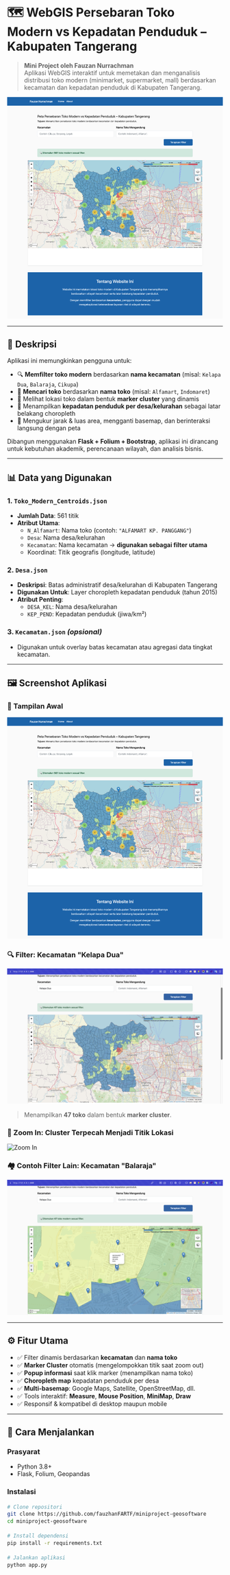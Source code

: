 # 🗺️ WebGIS Persebaran Toko Modern vs Kepadatan Penduduk – Kabupaten Tangerang

> **Mini Project oleh Fauzan Nurrachman**  
> Aplikasi WebGIS interaktif untuk memetakan dan menganalisis distribusi toko modern (minimarket, supermarket, mall) berdasarkan kecamatan dan kepadatan penduduk di Kabupaten Tangerang.

![Tampilan WebGIS](https://github.com/fauzhanFARTF/miniproject-geosoftware/blob/main/static/img/1.jpg?raw=true)

---

## 📌 Deskripsi

Aplikasi ini memungkinkan pengguna untuk:
- 🔍 **Memfilter toko modern** berdasarkan **nama kecamatan** (misal: `Kelapa Dua`, `Balaraja`, `Cikupa`)
- 🔎 **Mencari toko** berdasarkan **nama toko** (misal: `Alfamart`, `Indomaret`)
- 📍 Melihat lokasi toko dalam bentuk **marker cluster** yang dinamis
- 🎨 Menampilkan **kepadatan penduduk per desa/kelurahan** sebagai latar belakang choropleth
- 📏 Mengukur jarak & luas area, mengganti basemap, dan berinteraksi langsung dengan peta

Dibangun menggunakan **Flask + Folium + Bootstrap**, aplikasi ini dirancang untuk kebutuhan akademik, perencanaan wilayah, dan analisis bisnis.

---

## 📊 Data yang Digunakan

### 1. `Toko_Modern_Centroids.json`
- **Jumlah Data**: 561 titik
- **Atribut Utama**:
  - `N_Alfamart`: Nama toko (contoh: `"ALFAMART KP. PANGGANG"`)
  - `Desa`: Nama desa/kelurahan
  - `Kecamatan`: Nama kecamatan → **digunakan sebagai filter utama**
  - Koordinat: Titik geografis (longitude, latitude)

### 2. `Desa.json`
- **Deskripsi**: Batas administratif desa/kelurahan di Kabupaten Tangerang
- **Digunakan Untuk**: Layer choropleth kepadatan penduduk (tahun 2015)
- **Atribut Penting**:
  - `DESA_KEL`: Nama desa/kelurahan
  - `KEP_PEND`: Kepadatan penduduk (jiwa/km²)

### 3. `Kecamatan.json` *(opsional)*
- Digunakan untuk overlay batas kecamatan atau agregasi data tingkat kecamatan.

---

## 🖼️ Screenshot Aplikasi

### 🏁 Tampilan Awal
![Tampilan Awal](https://github.com/fauzhanFARTF/miniproject-geosoftware/blob/main/static/img/1.jpg?raw=true)

### 🔍 Filter: Kecamatan "Kelapa Dua"
![Kelapa Dua](https://github.com/fauzhanFARTF/miniproject-geosoftware/blob/main/static/img/6.jpg?raw=true)

> Menampilkan **47 toko** dalam bentuk **marker cluster**.

### 🔬 Zoom In: Cluster Terpecah Menjadi Titik Lokasi
![Zoom In](https://github.com/fauzhanFARTF/miniproject-geosoftware/blob/main/static/img/7.jpg?raw=true)

### 🏘️ Contoh Filter Lain: Kecamatan "Balaraja"
![Balaraja](https://github.com/fauzhanFARTF/miniproject-geosoftware/blob/main/static/img/8.jpg?raw=true)

---

## ⚙️ Fitur Utama

- ✅ Filter dinamis berdasarkan **kecamatan** dan **nama toko**
- ✅ **Marker Cluster** otomatis (mengelompokkan titik saat zoom out)
- ✅ **Popup informasi** saat klik marker (menampilkan nama toko)
- ✅ **Choropleth map** kepadatan penduduk per desa
- ✅ **Multi-basemap**: Google Maps, Satellite, OpenStreetMap, dll.
- ✅ Tools interaktif: **Measure**, **Mouse Position**, **MiniMap**, **Draw**
- ✅ Responsif & kompatibel di desktop maupun mobile

---

## 🚀 Cara Menjalankan

### Prasyarat
- Python 3.8+
- Flask, Folium, Geopandas

### Instalasi
```bash
# Clone repositori
git clone https://github.com/fauzhanFARTF/miniproject-geosoftware
cd miniproject-geosoftware

# Install dependensi
pip install -r requirements.txt

# Jalankan aplikasi
python app.py